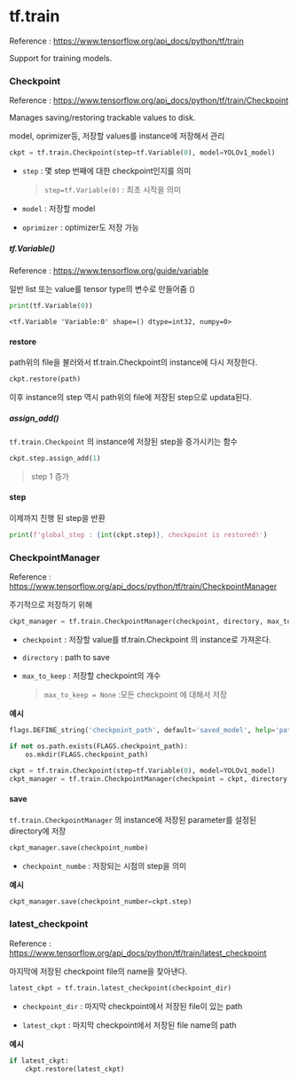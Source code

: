 # tf.train

Reference : https://www.tensorflow.org/api_docs/python/tf/train



Support for training models.



### Checkpoint

Reference : https://www.tensorflow.org/api_docs/python/tf/train/Checkpoint

Manages saving/restoring trackable values to disk.

model, oprimizer등, 저장할 values를 instance에 저장해서 관리

```python
ckpt = tf.train.Checkpoint(step=tf.Variable(0), model=YOLOv1_model)
```

- `step` : 몇 step 번째에 대한 checkpoint인지를 의미 

  > `step=tf.Variable(0)` : 최초 시작을 의미

- `model` : 저장할 model

- `oprimizer` : optimizer도 저장 가능



##### tf.Variable() 

Reference : https://www.tensorflow.org/guide/variable

일반 list 또는 value를 tensor type의 변수로 만들어줌 ()

```python
print(tf.Variable(0))
```

```
<tf.Variable 'Variable:0' shape=() dtype=int32, numpy=0>
```



#### restore

path위의 file을 불러와서 tf.train.Checkpoint의 instance에 다시 저장한다.

```python
ckpt.restore(path)
```

이후 instance의 step 역시 path위의 file에 저장된 step으로 updata된다.



##### assign_add()

`tf.train.Checkpoint` 의 instance에 저장된 step을 증가시키는 함수

```python
ckpt.step.assign_add(1)
```

> step 1 증가



#### step

이제까지 진행 된 step을 반환

```python
print(f'global_step : {int(ckpt.step)}, checkpoint is restored!')
```





### CheckpointManager

Reference : https://www.tensorflow.org/api_docs/python/tf/train/CheckpointManager

주기적으로 저장하기 위해 

```python
ckpt_manager = tf.train.CheckpointManager(checkpoint, directory, max_to_keep)
```

- `checkpoint` : 저장할 value를 tf.train.Checkpoint 의 instance로 가져온다.

- `directory` : path to save

- `max_to_keep` : 저장할 checkpoint의 개수

  > `max_to_keep = None` :모든 checkpoint 에 대해서 저장



**예시**

```python
flags.DEFINE_string('checkpoint_path', default='saved_model', help='path to a directory to save model checkpoints during training')

if not os.path.exists(FLAGS.checkpoint_path):
    os.mkdir(FLAGS.checkpoint_path)

ckpt = tf.train.Checkpoint(step=tf.Variable(0), model=YOLOv1_model)
ckpt_manager = tf.train.CheckpointManager(checkpoint = ckpt, directory = FLAGS.checkpoint_path, max_to_keep = True)
```



#### save

`tf.train.CheckpointManager` 의 instance에 저장된 parameter를 설정된 directory에 저장

```python
ckpt_manager.save(checkpoint_numbe)
```

- `checkpoint_numbe` : 저장되는 시점의 step을 의미



**예시**

```python
ckpt_manager.save(checkpoint_number=ckpt.step)
```





### latest_checkpoint

Reference : https://www.tensorflow.org/api_docs/python/tf/train/latest_checkpoint

마지막에 저장된 checkpoint file의 name을 찾아낸다.

```python
latest_ckpt = tf.train.latest_checkpoint(checkpoint_dir)
```

- `checkpoint_dir` : 마지막 checkpoint에서 저장된 file이 있는 path

- `latest_ckpt` : 마지막 checkpoint에서 저장된 file name의 path



**예시**

```python
if latest_ckpt:
    ckpt.restore(latest_ckpt)
```

